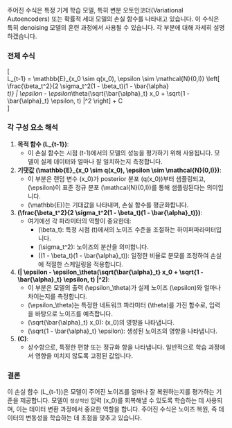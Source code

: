 주어진 수식은 특정 기계 학습 모델, 특히 변분 오토인코더(Variational Autoencoders) 또는 확률적 세대 모델의 손실 함수를 나타내고 있습니다. 이 수식은 특히 denoising 모델의 훈련 과정에서 사용될 수 있습니다. 각 부분에 대해 자세히 설명하겠습니다.
### 전체 수식
\[  
L_{t-1} = \mathbb{E}_{x_0 \sim q(x_0), \epsilon \sim \mathcal{N}(0,I)} \left[ \frac{\beta_t^2}{2 \sigma_t^2(1 - \beta_t)(1 - \bar{\alpha}  
_t)} \| \epsilon - \epsilon_\theta(\sqrt{\bar{\alpha}_t} x_0 + \sqrt{1 - \bar{\alpha}_t} \epsilon, t) \|^2 \right] + C  
\]  
### 각 구성 요소 해석
1. **목적 함수 \(L_{t-1}\)**:
    - 이 손실 함수는 시점 \(t-1\)에서의 모델의 성능을 평가하기 위해 사용됩니다. 모델이 실제 데이터와 얼마나 잘 일치하는지 측정합니다.
2. **기댓값 \(\mathbb{E}_{x_0 \sim q(x_0), \epsilon \sim \mathcal{N}(0,I)}\)**:
    - 이 부분은 랜덤 변수 \(x_0\)가 posterior 분포 \(q(x_0)\)부터 샘플링되고, \(\epsilon\)이 표준 정규 분포 \(\mathcal{N}(0,I)\)를 통해 샘플링된다는 의미입니다.
    - \(\mathbb{E}\)는 기대값을 나타내며, 손실 함수를 평균화합니다.
3. **\(\frac{\beta_t^2}{2 \sigma_t^2(1 - \beta_t)(1 - \bar{\alpha}_t)}\)**:
    - 여기에선 각 파라미터의 역할이 중요한데:
        - \(\beta_t\): 특정 시점 \(t\)에서의 노이즈 수준을 조절하는 하이퍼파라미터입니다.
        - \(\sigma_t^2\): 노이즈의 분산을 의미합니다.
        - \((1 - \beta_t)(1 - \bar{\alpha}_t)\): 일정한 비율로 분모를 조정하여 손실에 적절한 스케일링을 적용합니다.
4. **\(\| \epsilon - \epsilon_\theta(\sqrt{\bar{\alpha}_t} x_0 + \sqrt{1 - \bar{\alpha}_t} \epsilon, t) \|^2\)**:
    - 이 부분은 모델의 출력 \(\epsilon_\theta\)가 실제 노이즈 \(\epsilon\)와 얼마나 차이는지를 측정합니다.
    - \(\epsilon_\theta\)는 특정한 네트워크 파라미터 \(\theta\)를 가진 함수로, 입력을 바탕으로 노이즈를 예측합니다.
    - \(\sqrt{\bar{\alpha}_t} x_0\): \(x_0\)의 영향을 나타냅니다.
    - \(\sqrt{1 - \bar{\alpha}_t} \epsilon\): 생성된 노이즈의 영향을 나타냅니다.
5. **\(C\)**:
    - 상수항으로, 특정한 편향 또는 정규화 항을 나타냅니다. 일반적으로 학습 과정에서 영향을 미치지 않도록 고정된 값입니다.
### 결론
이 손실 함수 \(L_{t-1}\)은 모델이 주어진 노이즈를 얼마나 잘 복원하는지를 평가하는 기준을 제공합니다. 모델이 `정상적인` 입력 \(x_0\)를 회복해낼 수 있도록 학습하는 데 사용되며, 이는 데이터 변환 과정에서 중요한 역할을 합니다. 주어진 수식은 노이즈 복원, 즉 데이터의 변동성을 학습하는 데 초점을 맞추고 있습니다.